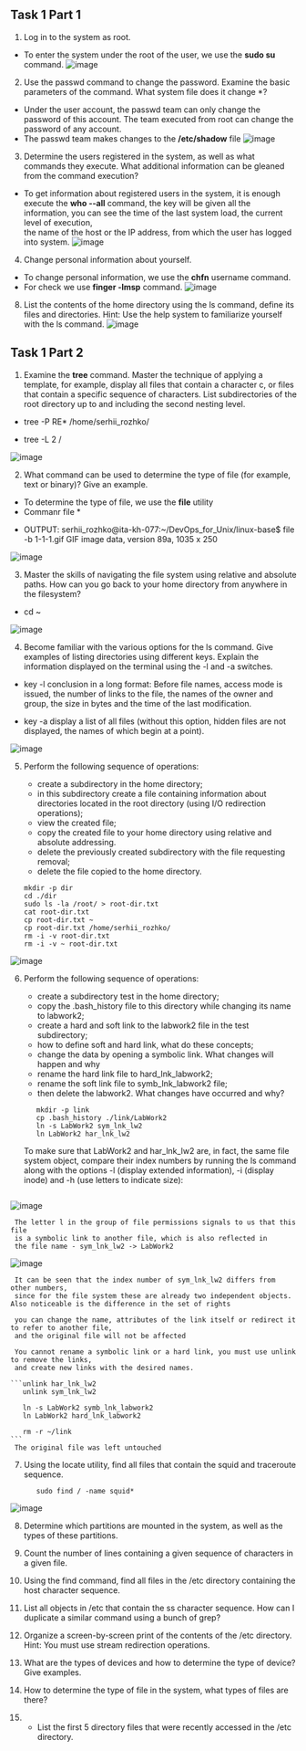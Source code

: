 ## Task 1 Part 1 ##
1) Log in to the system as root.

+ To enter the system under the root of the user, we use the **sudo su** command.
![image](https://github.com/pronetware-it/DevOps_for_Unix/blob/main/linux-base/1-1-1.gif)

2) Use the passwd command to change the password. Examine the basic parameters of the command. 
   What system file does it change *?

+ Under the user account, the passwd team can only change the password of this account.
  The team executed from root can change the password of any account.
+ The passwd team makes changes to the **/etc/shadow** file
![image](https://github.com/pronetware-it/DevOps_for_Unix/blob/main/linux-base/1-1-2.gif)

3) Determine the users registered in the system, as well as what commands they
execute. What additional information can be gleaned from the command
execution?

+ To get information about registered users in the system, 
  it is enough  execute the **who --all** command, the key will be given all the information, 
  you can see the time of the last system load, the current level of execution,  
  the name of the host or the IP address, from which the user has logged into system.
![image](https://github.com/pronetware-it/DevOps_for_Unix/blob/main/linux-base/1-1-3.gif)

4) Change personal information about yourself.

+ To change personal information, we use the **chfn** username command.
+ For check we use  **finger -lmsp** command.
![image](https://github.com/pronetware-it/DevOps_for_Unix/blob/main/linux-base/1-1-4.gif)

8) List the contents of the home directory using the ls command, define its files
and directories. Hint: Use the help system to familiarize yourself with the ls
command.
![image](https://github.com/pronetware-it/DevOps_for_Unix/blob/main/linux-base/1-1-8.gif)

## Task 1 Part 2 ##

1) Examine the **tree** command. Master the technique of applying a template, for
example, display all files that contain a character c, or files that contain a
specific sequence of characters. List subdirectories of the root directory up to
and including the second nesting level.

- tree -P RE* /home/serhii_rozhko/

- tree -L 2 /

![image](https://github.com/pronetware-it/DevOps_for_Unix/blob/main/linux-base/1-2-1.gif)

2) What command can be used to determine the type of file (for example, text or
binary)? Give an example.

- To determine the type of file, we use the **file** utility
- Commanr file *
+ OUTPUT: 
  serhii_rozhko@ita-kh-077:~/DevOps_for_Unix/linux-base$ file -b 1-1-1.gif
  GIF image data, version 89a, 1035 x 250

![image](https://github.com/pronetware-it/DevOps_for_Unix/blob/main/linux-base/1-2-2.gif)


3) Master the skills of navigating the file system using relative and absolute paths.
How can you go back to your home directory from anywhere in the filesystem?

- cd ~

![image](https://github.com/pronetware-it/DevOps_for_Unix/blob/main/linux-base/1-2-3.gif)

4) Become familiar with the various options for the ls command. Give examples
of listing directories using different keys. Explain the information displayed on
the terminal using the -l and -a switches.

- key -l conclusion in a long format: Before file names, access mode is issued, 
  the number of links to the file, the names of the owner and group, 
  the size in bytes and the time of the last modification.

- key -a display a list of all files (without this option, hidden files are not displayed, the names of which begin at a point).

![image](https://github.com/pronetware-it/DevOps_for_Unix/blob/main/linux-base/1-2-4.gif)

5) Perform the following sequence of operations:
   - create a subdirectory in the home directory;
   - in this subdirectory create a file containing information about directories
     located in the root directory (using I/O redirection operations);
   - view the created file;
   - copy the created file to your home directory using relative and absolute
     addressing.
   - delete the previously created subdirectory with the file requesting removal;
   - delete the file copied to the home directory.

   ```cd /home/
   mkdir -p dir
   cd ./dir
   sudo ls -la /root/ > root-dir.txt
   cat root-dir.txt
   cp root-dir.txt ~
   cp root-dir.txt /home/serhii_rozhko/
   rm -i -v root-dir.txt
   rm -i -v ~ root-dir.txt
   ```

![image](https://github.com/pronetware-it/DevOps_for_Unix/blob/main/linux-base/1-2-5.gif)

6) Perform the following sequence of operations:
   - create a subdirectory test in the home directory;
   - copy the .bash_history file to this directory while changing its name to
     labwork2;
   - create a hard and soft link to the labwork2 file in the test subdirectory;
   - how to define soft and hard link, what do these
     concepts;
   - change the data by opening a symbolic link. What changes will happen and
     why
   - rename the hard link file to hard_lnk_labwork2;
   - rename the soft link file to symb_lnk_labwork2 file;
   - then delete the labwork2. What changes have occurred and why?

   ```cd ~
      mkdir -p link
      cp .bash_history ./link/LabWork2
      ln -s LabWork2 sym_lnk_lw2
      ln LabWork2 har_lnk_lw2
   ```

      To make sure that LabWork2 and har_lnk_lw2 are, in fact, the same file system object, 
      compare their index numbers by running the ls command along with the options 
      -l (display extended information), -i (display inode) and -h (use letters to indicate size):

    ```ls -lih
    ```

![image](https://github.com/pronetware-it/DevOps_for_Unix/blob/main/linux-base/sc-2.png)

     The letter l in the group of file permissions signals to us that this file
     is a symbolic link to another file, which is also reflected in
     the file name - sym_lnk_lw2 -> LabWork2

![image](https://github.com/pronetware-it/DevOps_for_Unix/blob/main/linux-base/sc-3.png)

     It can be seen that the index number of sym_lnk_lw2 differs from other numbers, 
     since for the file system these are already two independent objects. Also noticeable is the difference in the set of rights

     you can change the name, attributes of the link itself or redirect it to refer to another file,
     and the original file will not be affected
 
     You cannot rename a symbolic link or a hard link, you must use unlink to remove the links, 
     and create new links with the desired names.
    
    ```unlink har_lnk_lw2
       unlink sym_lnk_lw2

       ln -s LabWork2 symb_lnk_labwork2
       ln LabWork2 hard_lnk_labwork2

       rm -r ~/link
    ``` 
     The original file was left untouched


7) Using the locate utility, find all files that contain the squid and traceroute
   sequence.
   
   ```sudo find / -name traceroute*
      sudo find / -name squid*
   ```
![image](https://github.com/pronetware-it/DevOps_for_Unix/blob/main/linux-base/1-2-7.gif)

8) Determine which partitions are mounted in the system, as well as the types of
   these partitions.

9) Count the number of lines containing a given sequence of characters in a given
   file.

10) Using the find command, find all files in the /etc directory containing the
    host character sequence.
11) List all objects in /etc that contain the ss character sequence. How can I
    duplicate a similar command using a bunch of grep?

12) Organize a screen-by-screen print of the contents of the /etc directory. Hint:
    You must use stream redirection operations.
13) What are the types of devices and how to determine the type of device? Give
    examples.
14) How to determine the type of file in the system, what types of files are there?
15) * List the first 5 directory files that were recently accessed in the /etc
    directory.
